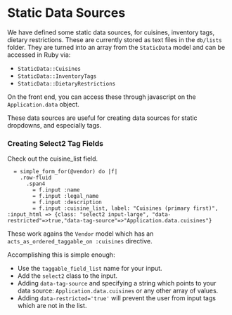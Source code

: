 # Static Data Sources

We have defined some static data sources, for cuisines, inventory tags, dietary restrictions.  These are currently stored as text files in the
`db/lists` folder.  They are turned into an array from the `StaticData` model and can be accessed in Ruby via:

- `StaticData::Cuisines`
- `StaticData::InventoryTags`
- `StaticData::DietaryRestrictions`

On the front end, you can access these through javascript on the `Application.data` object.

These data sources are useful for creating data sources for static dropdowns, and especially tags.

### Creating Select2 Tag Fields

Check out the cuisine_list field.

```haml
  = simple_form_for(@vendor) do |f|
    .row-fluid
      .span4
        = f.input :name
        = f.input :legal_name
        = f.input :description
        = f.input :cuisine_list, label: "Cuisines (primary first)", :input_html => {class: "select2 input-large", "data-restricted"=>true,"data-tag-source"=>"Application.data.cuisines"}

```

These work agains the `Vendor` model which has an `acts_as_ordered_taggable_on :cuisines` directive.

Accomplishing this is simple enough:

- Use the `taggable_field_list` name for your input.
- Add the `select2` class to the input.
- Adding `data-tag-source` and specifying a string which points to your data source: `Application.data.cuisines` or any other array of values.
- Adding `data-restricted='true'` will prevent the user from input tags which are not in the list.
